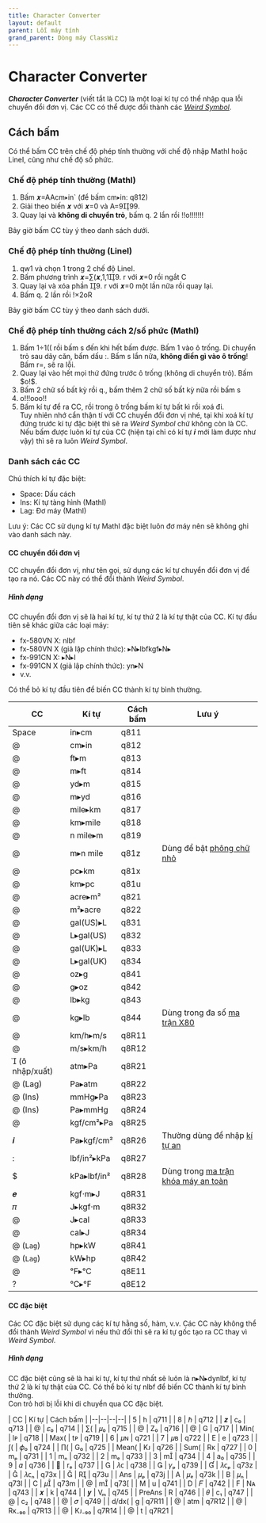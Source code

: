 ```yaml
---
title: Character Converter
layout: default
parent: Lỗi máy tính
grand_parent: Dòng máy ClassWiz
---
```


# Character Converter
***Character Converter*** (viết tắt là CC) là một loại kí tự có thể nhập qua lỗi chuyển đổi đơn vị. Các CC có thể được đổi thành các [*Weird Symbol*](/thu-vien-ma-tran/docs/classwiz/loi-may-tinh/ws.html).

## Cách bấm
Có thể bấm CC trên chế độ phép tính thường với chế độ nhập MathI hoặc LineI, cũng như chế độ số phức.

### Chế độ phép tính thường (MathI)
1. Bấm <span class="cwxd">𝒙=AAcm▸in`</span> (để bấm cm▸in: <span class="k_ex">q812</span>)
2. Giải theo biến <span class="cwxd">𝒙</span> với <span class="cwxd">𝒙=0</span> và <span class="cwxd">A=999</span>.
3. Quay lại và **không di chuyển trỏ**, bấm <span class="k_ex">q.</span> 2 lần rồi <span class="k_ex">!!o!!!!!!!</span>

Bây giờ bấm CC tùy ý theo danh sách dưới.

### Chế độ phép tính thường (LineI)
1. <span class="k_ex">qw1</span> và chọn 1 trong 2 chế độ LineI.
2. Bấm phương trình <span class="cwxd">𝒙=∑(𝒙,1,19</span>. <span class="k_ex">r</span> với 𝒙=0 rồi ngắt <span class="k_ex">C</span>
3. Quay lại và xóa phần <span class="cwxd">9</span>. <span class="k_ex">r</span> với <span class="cwxd">𝒙=0</span> một lần nữa rồi quay lại.
4. Bấm q. 2 lần rồi !×2oR

Bây giờ bấm CC tùy ý theo danh sách dưới.

### Chế độ phép tính thường cách 2/số phức (MathI)
1. Bấm <span class="cwxd">1÷1((</span> rồi bấm <span class="k_ex">s</span> đến khi hết bấm được. Bấm <span class="cwxd">1</span> vào ô trống. Di chuyển trỏ sau dãy căn, bấm dấu <span class="cwxd">:</span>. Bấm <span class="k_ex">s</span> lần nữa, **không điền gì vào ô trống**! Bấm <span class="k_ex">r=</span>, sẽ ra lỗi.
2. Quay lại vào hết mọi thứ đứng trước ô trống (không di chuyển trỏ). Bấm <span class="k_ex">\$o!$</span>.
3. Bấm 2 chữ số bất kỳ rồi <span class="k_ex">q.</span>, bấm thêm 2 chữ số bất kỳ nữa rồi bấm <span class="k_ex">s</span>
4. <span class="k_ex">o!!!ooo!!</span>
5. Bấm kí tự để ra CC, rồi trong ô trống bấm kí tự bất kì rồi xoá đi.  
Tuy nhiên nhớ cẩn thận tí với CC chuyển đổi đơn vị nhé, tại khi xoá kí tự đứng trước kí tự đặc biệt thì sẽ ra *Weird Symbol* chứ không còn là CC.  
Nếu bấm được luôn kí tự của CC (hiện tại chỉ có kí tự 𝒊 mới làm được như vậy) thì sẽ ra luôn *Weird Symbol*.

### Danh sách các CC
Chú thích kí tự đặc biệt:
- Space: Dấu cách
- Ins: Kí tự tàng hình (MathI)
- Lag: Đơ máy (MathI)

Lưu ý: Các CC sử dụng kí tự MathI đặc biệt luôn đơ máy nên sẽ không ghi vào danh sách này.

#### CC chuyển đổi đơn vị
CC chuyển đổi đơn vị, như tên gọi, sử dụng các kí tự chuyển đổi đơn vị để tạo ra nó. Các CC này có thể đổi thành *Weird Symbol*.

##### Hình dạng
CC chuyển đổi đơn vị sẽ là hai kí tự, kí tự thứ 2 là kí tự thật của CC. Kí tự đầu tiên sẽ khác giữa các loại máy:
- fx-580VN X: <span class="cwxd">nlbf</span>
- fx-580VN X (giả lập chính thức): <span class="cwxd">▸N▸lbfkgf▸N▸</span>
- fx-991CN X: <span class="cwxd">▸N▸l</span>
- fx-991CN X (giả lập chính thức): <span class="cwxd">yn▸N</span>
- v.v.

Có thể bỏ kí tự đầu tiên để biến CC thành kí tự bình thường.

| <span class="cwxd">CC</span> | Kí tự | Cách bấm | Lưu ý |
|--|--|--|--|
| Space | <span class="cwxd">in▸cm</span> | <span class="k_ex">q811</span> |
| <span class="cwxd">@</span> | <span class="cwxd">cm▸in</span> | <span class="k_ex">q812</span> |
| <span class="cwxd">@</span> | <span class="cwxd">ft▸m</span> | <span class="k_ex">q813</span> |
| <span class="cwxd">@</span> | <span class="cwxd">m▸ft</span> | <span class="k_ex">q814</span> |
| <span class="cwxd">@</span> | <span class="cwxd">yd▸m</span> | <span class="k_ex">q815</span> |
| <span class="cwxd">@</span> | <span class="cwxd">m▸yd</span> | <span class="k_ex">q816</span> |
| <span class="cwxd">@</span> | <span class="cwxd">mile▸km</span> | <span class="k_ex">q817</span> |
| <span class="cwxd">@</span> | <span class="cwxd">km▸mile</span> | <span class="k_ex">q818</span> |
| <span class="cwxd">@</span> | <span class="cwxd">n mile▸m</span> | <span class="k_ex">q819</span> |
| <span class="cwxd">@</span> | <span class="cwxd">m▸n mile</span> | <span class="k_ex">q81z</span> | Dùng để bật [phông chữ nhỏ](/thu-vien-ma-tran/docs/classwiz/ma-tran/ma-tran-font-chu-nho.html)
| <span class="cwxd">@</span> | <span class="cwxd">pc▸km</span> | <span class="k_ex">q81x</span> |
| <span class="cwxd">@</span> | <span class="cwxd">km▸pc</span> | <span class="k_ex">q81u</span> |
| <span class="cwxd">@</span> | <span class="cwxd">acre▸m²</span> | <span class="k_ex">q821</span> |
| <span class="cwxd">@</span> | <span class="cwxd">m²▸acre</span> | <span class="k_ex">q822</span> |
| <span class="cwxd">@</span> | <span class="cwxd">gal(US)▸L</span> | <span class="k_ex">q831</span> |
| <span class="cwxd">@</span> | <span class="cwxd">L▸gal(US)</span> | <span class="k_ex">q832</span> |
| <span class="cwxd">@</span> | <span class="cwxd">gal(UK)▸L</span> | <span class="k_ex">q833</span> |
| <span class="cwxd">@</span> | <span class="cwxd">L▸gal(UK)</span> | <span class="k_ex">q834</span> |
| <span class="cwxd">@</span> | <span class="cwxd">oz▸g</span> | <span class="k_ex">q841</span> |
| <span class="cwxd">@</span> | <span class="cwxd">g▸oz</span> | <span class="k_ex">q842</span> |
| <span class="cwxd">@</span> | <span class="cwxd">lb▸kg</span> | <span class="k_ex">q843</span> |
| <span class="cwxd">@</span> | <span class="cwxd">kg▸lb</span> | <span class="k_ex">q844</span> | Dùng trong đa số [ma trận X80](/thu-vien-ma-tran/docs/classwiz/ma-tran/ma-tran-x80.html)
| <span class="cwxd">@</span> | <span class="cwxd">km/h▸m/s</span> | <span class="k_ex">q8R11</span> |
| <span class="cwxd">@</span> | <span class="cwxd">m/s▸km/h</span> | <span class="k_ex">q8R12</span> |
| <span class="cwxd"></span> (ô nhập/xuất) | <span class="cwxd">atm▸Pa</span> | <span class="k_ex">q8R21</span> |
| <span class="cwxd">@</span> (Lag) | <span class="cwxd">Pa▸atm</span> | <span class="k_ex">q8R22</span> |
| <span class="cwxd">@</span> (Ins) | <span class="cwxd">mmHg▸Pa</span> | <span class="k_ex">q8R23</span> |
| <span class="cwxd">@</span> (Ins) | <span class="cwxd">Pa▸mmHg</span> | <span class="k_ex">q8R24</span> |
| <span class="cwxd">@</span> | <span class="cwxd">kgf/cm²▸Pa</span> | <span class="k_ex">q8R25</span> |
| <span class="cwxd">𝒊</span> | <span class="cwxd">Pa▸kgf/cm²</span> | <span class="k_ex">q8R26</span> | Thường dùng để nhập [kí tự <span class="cwxd">an</span>](/thu-vien-ma-tran/docs/classwiz/loi-may-tinh/ki-tu-an.html)
| <span class="cwxd">:</span> | <span class="cwxd">lbf/in²▸kPa</span> | <span class="k_ex">q8R27</span> |
| <span class="cwxd">$</span> | <span class="cwxd">kPa▸lbf/in²</span> | <span class="k_ex">q8R28</span> | Dùng trong [ma trận khóa máy an toàn](/thu-vien-ma-tran/docs/classwiz/ma-tran/ma-tran-khoa-may.html#khóa-máy-an-toàn)
| <span class="cwxd">𝒆</span> | <span class="cwxd">kgf⋅m▸J</span> | <span class="k_ex">q8R31</span> |
| <span class="cwxd">𝜋</span> | <span class="cwxd">J▸kgf⋅m</span> | <span class="k_ex">q8R32</span> |
| <span class="cwxd">@</span> | <span class="cwxd">J▸cal</span> | <span class="k_ex">q8R33</span> |
| <span class="cwxd">@</span> | <span class="cwxd">cal▸J</span> | <span class="k_ex">q8R34</span> |
| <span class="cwxd">@</span> (`Lag`) | <span class="cwxd">hp▸kW</span> | <span class="k_ex">q8R41</span> |
| <span class="cwxd">@</span> (`Lag`) | <span class="cwxd">kW▸hp</span> | <span class="k_ex">q8R42</span> |
| <span class="cwxd">@</span> | <span class="cwxd">°F▸°C</span> | <span class="k_ex">q8E11</span> |
| <span class="cwxd">?</span> | <span class="cwxd">°C▸°F</span> | <span class="k_ex">q8E12</span> |

#### CC đặc biệt
Các CC đặc biệt sử dụng các kí tự hằng số, hàm, v.v. Các CC này không thể đổi thành *Weird Symbol* vì nếu thử đổi thì sẽ ra kí tự gốc tạo ra CC thay vì *Weird Symbol*.

##### Hình dạng
CC đặc biệt cũng sẽ là hai kí tự, kí tự thứ nhất sẽ luôn là <span class="cwxd">n▸N▸dynlbf</span>, kí tự thứ 2 là kí tự thật của CC. Có thể bỏ kí tự <span class="cwxd">nlbf</span> để biến CC thành kí tự bình thường.  
Con trỏ hơi bị lỗi khi di chuyển qua CC đặc biệt.

| CC | Kí tự | Cách bấm |
|--|--|--|--|
| <span class="cwxd">5</span> | <span class="cwxd">h</span> | <span class="k_ex">q711</span> |
| <span class="cwxd">8</span> | <span class="cwxd">ℏ</span> | <span class="k_ex">q712</span> |
| <span class="cwxd">𝒛</span> | <span class="cwxd">c₀</span> | <span class="k_ex">q713</span> |
| <span class="cwxd">@</span> | <span class="cwxd">𝜀₀</span> | <span class="k_ex">q714</span> |
| <span class="cwxd">∑(</span> | <span class="cwxd">𝜇₀</span> | <span class="k_ex">q715</span> |
| <span class="cwxd">@</span> | <span class="cwxd">Z₀</span> | <span class="k_ex">q716</span> |
| <span class="cwxd">@</span> | <span class="cwxd">G</span> | <span class="k_ex">q717</span> |
| <span class="cwxd">Min(</span> | <span class="cwxd">lᴘ</span> | <span class="k_ex">q718</span> |
| <span class="cwxd">Max(</span> | <span class="cwxd">tᴘ</span> | <span class="k_ex">q719</span> |
| <span class="cwxd">6</span> | <span class="cwxd">𝜇ɴ</span> | <span class="k_ex">q721</span> |
| <span class="cwxd">7</span> | <span class="cwxd">𝜇ʙ</span> | <span class="k_ex">q722</span> |
| <span class="cwxd">E</span> | <span class="cwxd">e</span> | <span class="k_ex">q723</span> |
| <span class="cwxd">∫(</span> | <span class="cwxd">𝜙₀</span> | <span class="k_ex">q724</span> |
| <span class="cwxd">∏(</span> | <span class="cwxd">G₀</span> | <span class="k_ex">q725</span> |
| <span class="cwxd">Mean(</span> | <span class="cwxd">Kᴊ</span> | <span class="k_ex">q726</span> |
| <span class="cwxd">Sum(</span> | <span class="cwxd">Rᴋ</span> | <span class="k_ex">q727</span> |
| <span class="cwxd">0</span> | <span class="cwxd">mₚ</span> | <span class="k_ex">q731</span> |
| <span class="cwxd">1</span> | <span class="cwxd">mₙ</span> | <span class="k_ex">q732</span> |
| <span class="cwxd">2</span> | <span class="cwxd">mₑ</span> | <span class="k_ex">q733</span> |
| <span class="cwxd">3</span> | <span class="cwxd">m</span> | <span class="k_ex">q734</span> |
| <span class="cwxd">4</span> | <span class="cwxd">a₀</span> | <span class="k_ex">q735</span> |
| <span class="cwxd">9</span> | <span class="cwxd">𝛼</span> | <span class="k_ex">q736</span> |
| <span class="cwxd"></span> | <span class="cwxd">rₑ</span> | <span class="k_ex">q737</span> |
| <span class="cwxd"></span> | <span class="cwxd">𝜆ᴄ</span> | <span class="k_ex">q738</span> |
| <span class="cwxd"></span> | <span class="cwxd">𝛾ₚ</span> | <span class="k_ex">q739</span> |
| <span class="cwxd"></span> | <span class="cwxd">𝜆ᴄₚ</span> | <span class="k_ex">q73z</span> |
| <span class="cwxd"></span> | <span class="cwxd">𝜆ᴄₙ</span> | <span class="k_ex">q73x</span> |
| <span class="cwxd"></span> | <span class="cwxd">R</span> | <span class="k_ex">q73u</span> |
| <span class="cwxd">Ans</span> | <span class="cwxd">𝜇ₚ</span> | <span class="k_ex">q73j</span> |
| <span class="cwxd">A</span> | <span class="cwxd">𝜇ₑ</span> | <span class="k_ex">q73k</span> |
| <span class="cwxd">B</span> | <span class="cwxd">𝜇ₙ</span> | <span class="k_ex">q73l</span> |
| <span class="cwxd">C</span> | <span class="cwxd">𝜇</span> | <span class="k_ex">q73m</span> |
| <span class="cwxd">@</span> | <span class="cwxd">m</span> | <span class="k_ex">q73[</span> |
| <span class="cwxd">M</span> | <span class="cwxd">u</span> | <span class="k_ex">q741</span> |
| <span class="cwxd">D</span> | <span class="cwxd">𝐹</span> | <span class="k_ex">q742</span> |
| <span class="cwxd">F</span> | <span class="cwxd">Nᴀ</span> | <span class="k_ex">q743</span> |
| <span class="cwxd">𝒙</span> | <span class="cwxd">k</span> | <span class="k_ex">q744</span> |
| <span class="cwxd">𝒚</span> | <span class="cwxd">Vₘ</span> | <span class="k_ex">q745</span> |
| <span class="cwxd">PreAns</span> | <span class="cwxd">R</span> | <span class="k_ex">q746</span> |
| <span class="cwxd">𝜃</span> | <span class="cwxd">c₁</span> | <span class="k_ex">q747</span> |
| <span class="cwxd">@</span> | <span class="cwxd">c₂</span> | <span class="k_ex">q748</span> |
| <span class="cwxd">@</span> | <span class="cwxd">𝜎</span> | <span class="k_ex">q749</span> |
| <span class="cwxd">d/dx(</span> | <span class="cwxd">g</span> | <span class="k_ex">q7R11</span> |
| <span class="cwxd">@</span> | <span class="cwxd">atm</span> | <span class="k_ex">q7R12</span> |
| <span class="cwxd">@</span> | <span class="cwxd">Rᴋ₋₉₀</span> | <span class="k_ex">q7R13</span> |
| <span class="cwxd">@</span> | <span class="cwxd">Kᴊ₋₉₀</span> | <span class="k_ex">q7R14</span> |
| <span class="cwxd">@</span> | <span class="cwxd">t</span> | <span class="k_ex">q7R21</span> |

